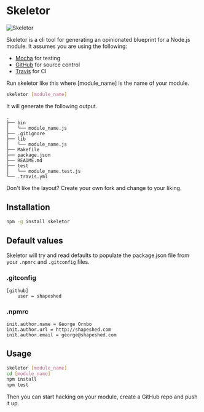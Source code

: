 # Skeletor

![Skeletor](http://upload.wikimedia.org/wikipedia/en/8/8a/Skeletor-spoo.jpg)


Skeletor is a cli tool for generating an opinionated blueprint for a Node.js module. It assumes you are using the following:

* [Mocha][1] for testing
* [GitHub][2] for source control
* [Travis][3] for CI


Run skeletor like this where [module\_name] is the name of your module.

``` bash
skeletor [module_name]
```

It will generate the following output.

```
.
├── bin
│   └── module_name.js
├── .gitignore
├── lib
│   └── module_name.js
├── Makefile
├── package.json
├── README.md
├── test
│   └── module_name.test.js
└── .travis.yml
```

Don't like the layout? Create your own fork and change to your liking.

## Installation

``` bash
npm -g install skeletor
```

## Default values

Skeletor will try and read defaults to populate the package.json file from your `.npmrc` and `.gitconfig` files. 

### .gitconfig

``` 
[github]
    user = shapeshed
```

### .npmrc

``` 
init.author.name = George Ornbo
init.author.url = http://shapeshed.com
init.author.email = george@shapeshed.com
```

## Usage

``` bash
skeletor [module_name]
cd [module_name]
npm install
npm test
```

Then you can start hacking on your module, create a GitHub repo and push it up. 

[1]: http://visionmedia.github.com/mocha/
[2]: http://github.com
[3]: http://travis-ci.org

